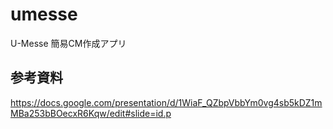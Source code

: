 # umesse
U-Messe 簡易CM作成アプリ

## 参考資料
https://docs.google.com/presentation/d/1WiaF_QZbpVbbYm0vg4sb5kDZ1mMBa253bBOecxR6Kqw/edit#slide=id.p

